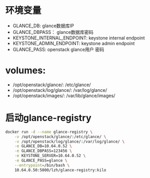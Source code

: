 # 环境变量
- GLANCE_DB: glance数据库IP
- GLANCE_DBPASS： glance数据库密码
- KEYSTONE_INTERNAL_ENDPOINT: keystone internal endpoint
- KEYSTONE_ADMIN_ENDPOINT: keystone admin endpoint
- GLANCE_PASS: openstack glance用户 密码

# volumes:
- /opt/openstack/glance/: /etc/glance/
- /opt/openstack/log/glance/: /var/log/glance/
- /opt/openstack/images/: /var/lib/glance/images/

# 启动glance-registry
```bash
docker run -d --name glance-registry \
    -v /opt/openstack/glance/:/etc/glance/ \
    -v /opt/openstack/log/glance/:/var/log/glance/ \
    -e GLANCE_DB=10.64.0.52 \
    -e GLANCE_DBPASS=123456 \
    -e KEYSTONE_SERVER=10.64.0.52 \
    -e GLANCE_PASS=glance \
    --entrypoint=/bin/bash \
    10.64.0.50:5000/lzh/glance-registry:kilo
```